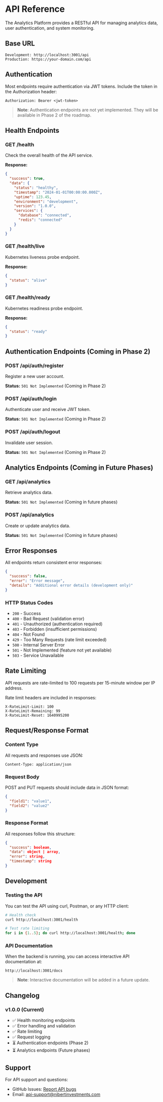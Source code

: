 # API Reference

The Analytics Platform provides a RESTful API for managing analytics data, user authentication, and system monitoring.

## Base URL

```
Development: http://localhost:3001/api
Production: https://your-domain.com/api
```

## Authentication

Most endpoints require authentication via JWT tokens. Include the token in the Authorization header:

```http
Authorization: Bearer <jwt-token>
```

> **Note**: Authentication endpoints are not yet implemented. They will be available in Phase 2 of the roadmap.

## Health Endpoints

### GET /health

Check the overall health of the API service.

**Response:**
```json
{
  "success": true,
  "data": {
    "status": "healthy",
    "timestamp": "2024-01-01T00:00:00.000Z",
    "uptime": 123.45,
    "environment": "development",
    "version": "1.0.0",
    "services": {
      "database": "connected",
      "redis": "connected"
    }
  }
}
```

### GET /health/live

Kubernetes liveness probe endpoint.

**Response:**
```json
{
  "status": "alive"
}
```

### GET /health/ready

Kubernetes readiness probe endpoint.

**Response:**
```json
{
  "status": "ready"
}
```

## Authentication Endpoints (Coming in Phase 2)

### POST /api/auth/register

Register a new user account.

**Status:** `501 Not Implemented` (Coming in Phase 2)

### POST /api/auth/login

Authenticate user and receive JWT token.

**Status:** `501 Not Implemented` (Coming in Phase 2)

### POST /api/auth/logout

Invalidate user session.

**Status:** `501 Not Implemented` (Coming in Phase 2)

## Analytics Endpoints (Coming in Future Phases)

### GET /api/analytics

Retrieve analytics data.

**Status:** `501 Not Implemented` (Coming in future phases)

### POST /api/analytics

Create or update analytics data.

**Status:** `501 Not Implemented` (Coming in future phases)

## Error Responses

All endpoints return consistent error responses:

```json
{
  "success": false,
  "error": "Error message",
  "details": "Additional error details (development only)"
}
```

### HTTP Status Codes

- `200` - Success
- `400` - Bad Request (validation error)
- `401` - Unauthorized (authentication required)
- `403` - Forbidden (insufficient permissions)
- `404` - Not Found
- `429` - Too Many Requests (rate limit exceeded)
- `500` - Internal Server Error
- `501` - Not Implemented (feature not yet available)
- `503` - Service Unavailable

## Rate Limiting

API requests are rate-limited to 100 requests per 15-minute window per IP address. 

Rate limit headers are included in responses:

```http
X-RateLimit-Limit: 100
X-RateLimit-Remaining: 99
X-RateLimit-Reset: 1640995200
```

## Request/Response Format

### Content Type

All requests and responses use JSON:

```http
Content-Type: application/json
```

### Request Body

POST and PUT requests should include data in JSON format:

```json
{
  "field1": "value1",
  "field2": "value2"
}
```

### Response Format

All responses follow this structure:

```json
{
  "success": boolean,
  "data": object | array,
  "error": string,
  "timestamp": string
}
```

## Development

### Testing the API

You can test the API using curl, Postman, or any HTTP client:

```bash
# Health check
curl http://localhost:3001/health

# Test rate limiting
for i in {1..5}; do curl http://localhost:3001/health; done
```

### API Documentation

When the backend is running, you can access interactive API documentation at:

```
http://localhost:3001/docs
```

> **Note**: Interactive documentation will be added in a future update.

## Changelog

### v1.0.0 (Current)
- ✅ Health monitoring endpoints
- ✅ Error handling and validation
- ✅ Rate limiting
- ✅ Request logging
- ⏳ Authentication endpoints (Phase 2)
- ⏳ Analytics endpoints (Future phases)

## Support

For API support and questions:
- GitHub Issues: [Report API bugs](https://github.com/nibertinvestments/analytics-platform/issues)
- Email: api-support@nibertinvestments.com